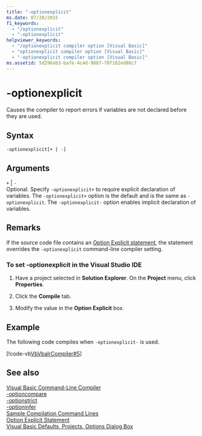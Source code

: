 ```yaml
---
title: "-optionexplicit"
ms.date: 07/20/2015
f1_keywords: 
  - "/optionexplicit"
  - "-optionexplicit"
helpviewer_keywords: 
  - "/optionexplicit compiler option [Visual Basic]"
  - "optionexplicit compiler option [Visual Basic]"
  - "-optionexplicit compiler option [Visual Basic]"
ms.assetid: 5d296ab3-bafe-4c4d-9887-78f162ed86c7
---
```

# -optionexplicit
Causes the compiler to report errors if variables are not declared before they are used.  
  
## Syntax  
  
```  
-optionexplicit[+ | -]  
```  
  
## Arguments  
 `+` &#124; `-`  
 Optional. Specify `-optionexplicit+` to require explicit declaration of variables. The `-optionexplicit+` option is the default and is the same as `-optionexplicit`. The `-optionexplicit-` option enables implicit declaration of variables.  
  
## Remarks  
 If the source code file contains an [Option Explicit statement](../../../visual-basic/language-reference/statements/option-explicit-statement.md), the statement overrides the `-optionexplicit` command-line compiler setting.  
  
### To set -optionexplicit in the Visual Studio IDE  
  
1.  Have a project selected in **Solution Explorer**. On the **Project** menu, click **Properties**.   
  
2.  Click the **Compile** tab.  
  
3.  Modify the value in the **Option Explicit** box.  
  
## Example  
 The following code compiles when `-optionexplicit-` is used.  
  
 [!code-vb[VbVbalrCompiler#5](../../../visual-basic/reference/command-line-compiler/codesnippet/VisualBasic/optionexplicit_1.vb)]  
  
## See also
 [Visual Basic Command-Line Compiler](../../../visual-basic/reference/command-line-compiler/index.md)  
 [-optioncompare](../../../visual-basic/reference/command-line-compiler/optioncompare.md)  
 [-optionstrict](../../../visual-basic/reference/command-line-compiler/optionstrict.md)  
 [-optioninfer](../../../visual-basic/reference/command-line-compiler/optioninfer.md)  
 [Sample Compilation Command Lines](../../../visual-basic/reference/command-line-compiler/sample-compilation-command-lines.md)  
 [Option Explicit Statement](../../../visual-basic/language-reference/statements/option-explicit-statement.md)  
 [Visual Basic Defaults, Projects, Options Dialog Box](/visualstudio/ide/reference/visual-basic-defaults-projects-options-dialog-box)
